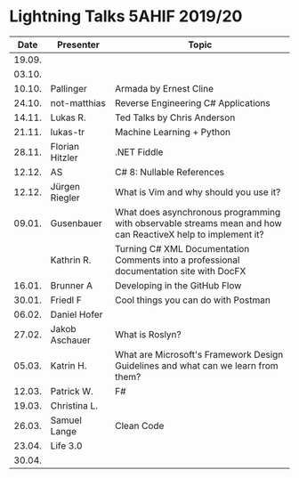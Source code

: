 # Lightning Talks 5AHIF 2019/20

|  Date  |    Presenter    |                                                    Topic                                                    |
| ------ | --------------- | ----------------------------------------------------------------------------------------------------------- |
| 19.09. |                 |                                                                                                             |
| 03.10. |                 |                                                                                                             |
| 10.10. | Pallinger       | Armada by Ernest Cline                                                                                      |
| 24.10. | not-matthias    | Reverse Engineering C# Applications                                                                         |
| 14.11. | Lukas R.        | Ted Talks by Chris Anderson                                                                                 |
| 21.11. | lukas-tr        | Machine Learning + Python                                                                                   |
| 28.11. | Florian Hitzler | .NET Fiddle                                                                                                 |
| 12.12. | AS              | C# 8: Nullable References                                                                                   |
| 12.12. | Jürgen Riegler  | What is Vim and why should you use it?                                                                                  |
| 09.01. | Gusenbauer      | What does asynchronous programming with observable streams mean and how can ReactiveX help to implement it? |
|        | Kathrin R.      | Turning C# XML Documentation Comments into a professional documentation site with DocFX
| 16.01. | Brunner A       | Developing in the GitHub Flow                                                                               |
| 30.01. | Friedl F        | Cool things you can do with Postman                                                                         |
| 06.02. | Daniel Hofer    |                                                                                                             |
| 27.02. | Jakob Aschauer  | What is Roslyn?                                                                                             |
| 05.03. | Katrin H.       | What are Microsoft's Framework Design Guidelines and what can we learn from them?                           |
| 12.03. | Patrick W.      | F#                                                                                                          |
| 19.03. | Christina L.    |                                                                                                             |
| 26.03. | Samuel Lange    | Clean Code                                                                                                  |
| 23.04. | Life 3.0        |                                                                                                             |
| 30.04. |                 |                                                                                                             |
